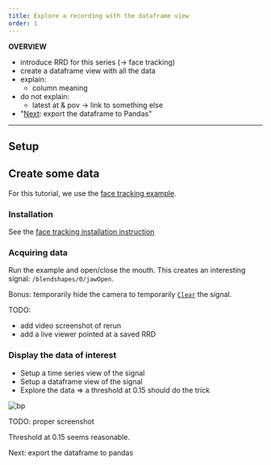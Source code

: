 ```yaml
---
title: Explore a recording with the dataframe view
order: 1
---
```


**OVERVIEW**
- introduce RRD for this series (-> face tracking)
- create a dataframe view with all the data
- explain:
  - column meaning
- do not explain:
  - latest at & pov -> link to something else 
- "[Next](export-dataframe): export the dataframe to Pandas"


<hr>


## Setup

## Create some data

For this tutorial, we use the [face tracking example](https://rerun.io/examples/video-image/face_tracking).

### Installation

See the [face tracking installation instruction](https://rerun.io/examples/video-image/face_tracking#run-the-code)


### Acquiring data

Run the example and open/close the mouth. This creates an interesting signal: `/blendshapes/0/jawOpen`.

Bonus: temporarily hide the camera to temporarily [`Clear`](../reference/types/archetypes/clear.md) the signal.

TODO:
- add video screenshot of rerun
- add a live viewer pointed at a saved RRD


### Display the data of interest

- Setup a time series view of the signal
- Setup a dataframe view of the signal
- Explore the data => a threshold at 0.15 should do the trick

![bp](https://i.postimg.cc/mrSPkRTg/image.png)

TODO: proper screenshot


Threshold at 0.15 seems reasonable.

Next: export the dataframe to pandas
